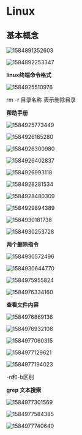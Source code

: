 # Linux

## 基本概念

![1584891352603](C:\Users\Administrator\AppData\Roaming\Typora\typora-user-images\1584891352603.png)

![1584892253347](C:\Users\Administrator\AppData\Roaming\Typora\typora-user-images\1584892253347.png)

**linux终端命令格式**

![1584925510976](C:\Users\Administrator\AppData\Roaming\Typora\typora-user-images\1584925510976.png)

rm -r 目录名称    表示删除目录



**帮助手册**

![1584925773449](C:\Users\Administrator\AppData\Roaming\Typora\typora-user-images\1584925773449.png)

![1584926185280](C:\Users\Administrator\AppData\Roaming\Typora\typora-user-images\1584926185280.png)

![1584926300980](C:\Users\Administrator\AppData\Roaming\Typora\typora-user-images\1584926300980.png)

![1584926402837](C:\Users\Administrator\AppData\Roaming\Typora\typora-user-images\1584926402837.png)

![1584926993118](C:\Users\Administrator\AppData\Roaming\Typora\typora-user-images\1584926993118.png)

![1584928281534](C:\Users\Administrator\AppData\Roaming\Typora\typora-user-images\1584928281534.png)

![1584928480309](C:\Users\Administrator\AppData\Roaming\Typora\typora-user-images\1584928480309.png)

![1584929894389](C:\Users\Administrator\AppData\Roaming\Typora\typora-user-images\1584929894389.png)

![1584930181738](C:\Users\Administrator\AppData\Roaming\Typora\typora-user-images\1584930181738.png)

![1584930253728](C:\Users\Administrator\AppData\Roaming\Typora\typora-user-images\1584930253728.png)

**两个删除指令**

![1584930572496](C:\Users\Administrator\AppData\Roaming\Typora\typora-user-images\1584930572496.png)

![1584930644770](C:\Users\Administrator\AppData\Roaming\Typora\typora-user-images\1584930644770.png)

![1584975955824](C:\Users\Administrator\AppData\Roaming\Typora\typora-user-images\1584975955824.png)

![1584976334160](C:\Users\Administrator\AppData\Roaming\Typora\typora-user-images\1584976334160.png)

**查看文件内容**

![1584976869136](C:\Users\Administrator\AppData\Roaming\Typora\typora-user-images\1584976869136.png)

![1584976932108](C:\Users\Administrator\AppData\Roaming\Typora\typora-user-images\1584976932108.png)

![1584977060315](C:\Users\Administrator\AppData\Roaming\Typora\typora-user-images\1584977060315.png)

![1584977129621](C:\Users\Administrator\AppData\Roaming\Typora\typora-user-images\1584977129621.png)

![1584977194023](C:\Users\Administrator\AppData\Roaming\Typora\typora-user-images\1584977194023.png)

-n和-b区别

**grep 文本搜索**

![1584977301569](C:\Users\Administrator\AppData\Roaming\Typora\typora-user-images\1584977301569.png)

![1584977584385](C:\Users\Administrator\AppData\Roaming\Typora\typora-user-images\1584977584385.png)

![1584977740640](C:\Users\Administrator\AppData\Roaming\Typora\typora-user-images\1584977740640.png)

